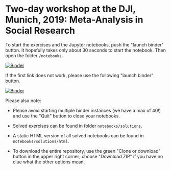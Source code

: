 # Two-day workshop at the DJI, Munich, 2019: Meta-Analysis in Social Research

To start the exercises and the Jupyter notebooks, push the "launch binder" button. It hopefully takes only about 30 seconds to start the notebook. Then open the folder `/notebooks`.

[![Binder](https://notebooks.gesis.org/binder/badge_logo.svg)](https://notebooks.gesis.org/binder/v2/gh/berndweiss/dji-meta-analysis-2019/master)

If the first link does not work, please use the following "launch binder" button.

[![Binder](https://mybinder.org/badge.svg)](https://mybinder.org/v2/gh/berndweiss/gesis-meta-analysis-2018/master)

Please also note:

- Please avoid starting multiple binder instances (we have a max of 40!) and use the "Quit" button to close your notebooks.  

- Solved exercises can be found in folder `notebooks/solutions`.

- A static HTML version of all solved notebooks can be found in `notebooks/solutions/html`.

- To download the entire repository, use the green "Clone or download" button in the upper right corner; choose "Download ZIP" if you have no clue what the other options mean.



